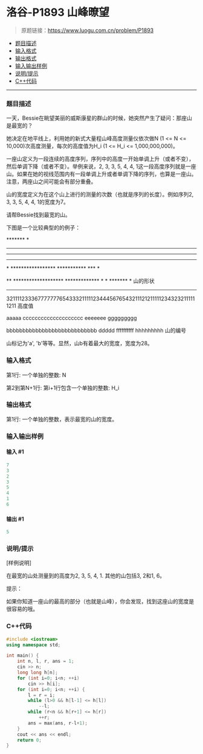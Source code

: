 # 洛谷-P1893 山峰暸望

> 原题链接：https://www.luogu.com.cn/problem/P1893

- [题目描述](#题目描述)
- [输入格式](#输入格式)
- [输出格式](#输出格式)
- [输入输出样例](#输入输出样例)
- [说明/提示](#说明/提示)
- [C++代码](#C++代码)

---

### <a name="题目描述">题目描述</a>

一天，Bessie在眺望美丽的威斯康星的群山的时候，她突然产生了疑问：那座山是最宽的？

她决定在地平线上，利用她的新式大量程山峰高度测量仪依次做N (1 <= N <= 10,000)次高度测量，每次的高度值为H_i (1 <= H_i <= 1,000,000,000)。

一座山定义为一段连续的高度序列，序列中的高度一开始单调上升（或者不变），然后单调下降（或者不变）。举例来说，2, 3, 3, 5, 4,  4, 1这一段高度序列就是一座山。如果在她的视线范围内有一段单调上升或者单调下降的序列，也算是一座山。注意，两座山之间可能会有部分重叠。

山的宽度定义为在这个山上进行的测量的次数（也就是序列的长度）。例如序列2, 3, 3, 5, 4, 4, 1的宽度为7。

请帮Bessie找到最宽的山。

下图是一个比较典型的的例子：

\*\*\*\*\*\*\*                   *

------

------

***********           *********               *

\*      \*\*\*\*\*\*\*\*\*\*\*\*\*\*\*\*\*       \*\*\*\*\*\*\*\*\*\*\*             *** *

**    \*\*\*\*\*\*\*\*\*\*\*\*\*\*\*\*\*\*\*     \*\*\*\*\*\*\*\*\*\*\*\*\*   * *     \*\*\*\*\*\*\*      *    山的形状

------

3211112333677777776543332111112344456765432111212111112343232111111211   高度值

aaaaa                     cccccccccccccccccccc eeeeeee    ggggggggg

bbbbbbbbbbbbbbbbbbbbbbbbbbbb             ddddd ffffffffff  hhhhhhhhh   山的编号

山标记为'a', 'b'等等。显然，山b有着最大的宽度，宽度为28。

### <a name="输入格式">输入格式</a>

第1行: 一个单独的整数: N

第2到第N+1行: 第i+1行包含一个单独的整数: H_i

### <a name="输出格式">输出格式</a>

第1行: 一个单独的整数，表示最宽的山的宽度。

### <a name="输入输出样例">输入输出样例</a>

#### 输入 #1

```c++
7
3
2
3
5
4
1
6
```

#### 输出 #1

```c++
5
```

### <a name="说明/提示">说明/提示</a>

[样例说明]

在最宽的山处测量到的高度为2, 3, 5, 4, 1. 其他的山包括3, 2和1, 6。

提示：

如果你知道一座山的最高的部分（也就是山峰），你会发现，找到这座山的宽度是很容易的哦。

### <a name="C++代码">C++代码</a>

```c++
#include <iostream>
using namespace std;

int main() {
    int n, l, r, ans = 1;
    cin >> n;
    long long h[n];
    for (int i=0; i<n; ++i)
        cin >> h[i];
    for (int i=0; i<n; ++i) {
        l = r = i;
        while (l>0 && h[l-1] <= h[l])
            --l;
        while (r<n && h[r+1] <= h[r])
            ++r;
        ans = max(ans, r-l+1);
    }
    cout << ans << endl;
    return 0;
}
```